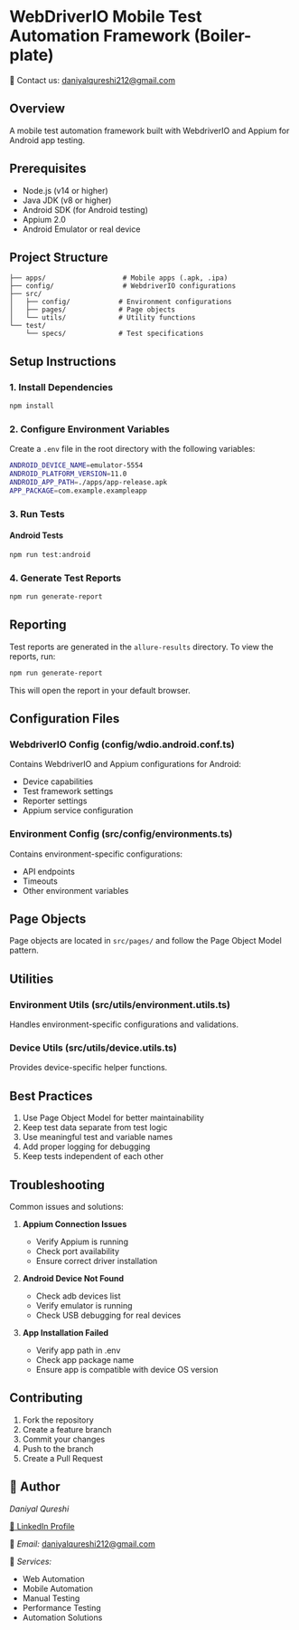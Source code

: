 
# WebDriverIO Mobile Test Automation Framework (Boiler-plate)

📩 Contact us: daniyalqureshi212@gmail.com

## Overview

A mobile test automation framework built with WebdriverIO and Appium for Android app testing.

## Prerequisites

- Node.js (v14 or higher)
- Java JDK (v8 or higher)
- Android SDK (for Android testing)
- Appium 2.0
- Android Emulator or real device

## Project Structure

```
├── apps/                   # Mobile apps (.apk, .ipa)
├── config/                 # WebdriverIO configurations
├── src/
│   ├── config/            # Environment configurations
│   ├── pages/             # Page objects
│   └── utils/             # Utility functions
└── test/
    └── specs/             # Test specifications
```

## Setup Instructions

### 1. Install Dependencies

```bash
npm install
```

### 2. Configure Environment Variables

Create a `.env` file in the root directory with the following variables:

```bash
ANDROID_DEVICE_NAME=emulator-5554
ANDROID_PLATFORM_VERSION=11.0
ANDROID_APP_PATH=./apps/app-release.apk
APP_PACKAGE=com.example.exampleapp
```

### 3. Run Tests            

#### Android Tests

```bash
npm run test:android
```

### 4. Generate Test Reports

```bash
npm run generate-report
```

## Reporting

Test reports are generated in the `allure-results` directory. To view the reports, run:

```bash
npm run generate-report
```

This will open the report in your default browser.

## Configuration Files

### WebdriverIO Config (config/wdio.android.conf.ts)

Contains WebdriverIO and Appium configurations for Android:
- Device capabilities
- Test framework settings
- Reporter settings
- Appium service configuration

### Environment Config (src/config/environments.ts)

Contains environment-specific configurations:
- API endpoints
- Timeouts
- Other environment variables

## Page Objects

Page objects are located in `src/pages/` and follow the Page Object Model pattern.

## Utilities

### Environment Utils (src/utils/environment.utils.ts)

Handles environment-specific configurations and validations.

### Device Utils (src/utils/device.utils.ts)

Provides device-specific helper functions.

## Best Practices

1. Use Page Object Model for better maintainability
2. Keep test data separate from test logic
3. Use meaningful test and variable names
4. Add proper logging for debugging
5. Keep tests independent of each other

## Troubleshooting

Common issues and solutions:

1. **Appium Connection Issues**
   - Verify Appium is running
   - Check port availability
   - Ensure correct driver installation

2. **Android Device Not Found**
   - Check adb devices list
   - Verify emulator is running
   - Check USB debugging for real devices

3. **App Installation Failed**
   - Verify app path in .env
   - Check app package name
   - Ensure app is compatible with device OS version

## Contributing

1. Fork the repository
2. Create a feature branch
3. Commit your changes
4. Push to the branch
5. Create a Pull Request

## 👤 Author  
*Daniyal Qureshi*  

[🔗 LinkedIn Profile](https://www.linkedin.com/in/daniyalquraishi/)  

📧 *Email:* daniyalqureshi212@gmail.com  

💼 *Services:*  
- Web Automation  
- Mobile Automation  
- Manual Testing  
- Performance Testing  
- Automation Solutions